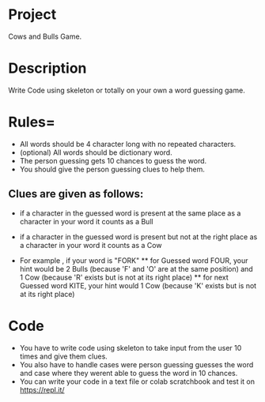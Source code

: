 # Project
Cows and Bulls Game.


# Description
Write Code using skeleton or totally on your own a word guessing game.

# Rules=

* All words should be 4 character long with no repeated characters. 
* (optional) All words should be dictionary word.
* The person guessing gets 10 chances to guess the word. 
* You should give the person guessing clues to help them.

## Clues are given as follows:

* if a character in the guessed word is present at the same place as a character in your word it counts as a Bull 
* if a character in the guessed word is present but not at the right place as a character in your word it counts as a Cow

* For example , if your word is "FORK"
** for Guessed word FOUR, your hint would be 2 Bulls (because 'F' and 'O' are at the same position) and 1 Cow (because 'R' exists but is not at its right place)
** for next Guessed word KITE, your hint would 1 Cow (because 'K' exists but is not at its right place)



# Code
* You have to write code using skeleton to take input from the user 10 times and give them clues.
* You also have to handle cases were person guessing guesses the word and case where they werent able to guess the word in 10 chances.
* You can write your code in a text file or colab scratchbook and test it on https://repl.it/

